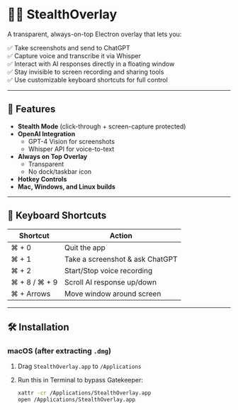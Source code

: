 # 🕵️‍♂️ StealthOverlay

A transparent, always-on-top Electron overlay that lets you:

✅ Take screenshots and send to ChatGPT  
✅ Capture voice and transcribe it via Whisper  
✅ Interact with AI responses directly in a floating window  
✅ Stay invisible to screen recording and sharing tools  
✅ Use customizable keyboard shortcuts for full control

---

## 🚀 Features

- **Stealth Mode** (click-through + screen-capture protected)
- **OpenAI Integration**
  - GPT-4 Vision for screenshots
  - Whisper API for voice-to-text
- **Always on Top Overlay**
  - Transparent
  - No dock/taskbar icon
- **Hotkey Controls**
- **Mac, Windows, and Linux builds**

---

## 🧠 Keyboard Shortcuts

| Shortcut        | Action                           |
|----------------|----------------------------------|
| ⌘ + 0          | Quit the app                     |
| ⌘ + 1          | Take a screenshot & ask ChatGPT  |
| ⌘ + 2          | Start/Stop voice recording       |
| ⌘ + 8 / ⌘ + 9  | Scroll AI response up/down       |
| ⌘ + Arrows     | Move window around screen        |

---

## 🛠 Installation

### macOS (after extracting `.dmg`)

1. Drag `StealthOverlay.app` to `/Applications`
2. Run this in Terminal to bypass Gatekeeper:

   ```bash
   xattr -cr /Applications/StealthOverlay.app
   open /Applications/StealthOverlay.app
